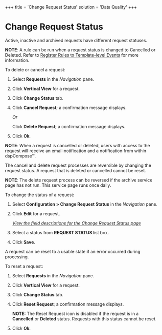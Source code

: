 +++
title = 'Change Request Status'
solution = 'Data Quality'
+++

# Change Request Status

Active, inactive and archived requests have different
<span id="dspCompose Request Status" class="popUpLink">request
statuses</span>.

<span style="font-weight: bold;">NOTE</span>: A rule can be run when a
request status is changed to Cancelled or Deleted. Refer to [Register
Rules to Template-level
Events](Register_Rules_to_Template%20level_Events.htm) for more
information.

To delete or cancel a request:

1.  Select **Requests** in the *Navigation
    <span style="font-style: normal;">pane</span>*.

2.  Click **Vertical View** for a request.

3.  Click **Change Status** tab.

4.  Click **Cancel Request**; a confirmation message displays.
    
    *Or*
    
    Click **Delete Request**; a confirmation message displays.

5.  Click **Ok**.

**NOTE**: When a request is cancelled or deleted, users with access to
the request will receive an email notification and a notification from
within dspCompose™.

The cancel and delete request processes are reversible by changing the
request status. A request that is deleted or cancelled cannot be reset.

**NOTE**: The delete request process can be reversed if the archive
service page has not run. This service page runs once daily.

To change the status of a request:

1.  Select **Configuration \> Change Request Status** in the *Navigation
    <span style="font-style: normal;">pane.</span>*

2.  Click **Edit** for a request.
    
    *[View the field descriptions for the Change Request Status
    page](Change_Request_Status.htm)*

3.  Select a status from
    **<span id="dspCompose Request Status" class="popUpLink">REQUEST
    STATUS</span>** list box.

4.  Click **Save**.

A request can be reset to a usable state if an error occurred during
processing.

To reset a request:

1.  Select **Requests** in the *Navigation* pane.

2.  Click **Vertical View** for a request.

3.  Click **Change Status** tab.

4.  Click **Reset Request**; a confirmation message displays.
    
    **NOTE:** The Reset Request icon is disabled if the request is in a
    **Cancelled** or **Deleted** status. Requests with this status
    cannot be reset.

5.  Click **Ok**.
